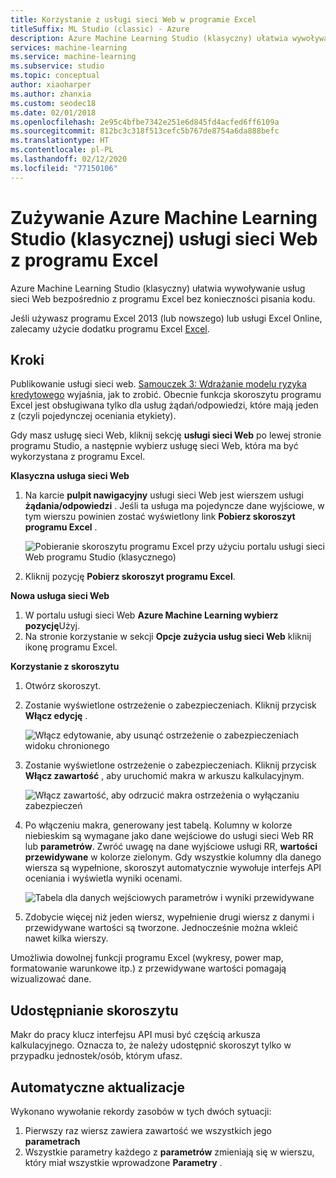 ```yaml
---
title: Korzystanie z usługi sieci Web w programie Excel
titleSuffix: ML Studio (classic) - Azure
description: Azure Machine Learning Studio (klasyczny) ułatwia wywoływanie usług sieci Web bezpośrednio z programu Excel bez konieczności pisania kodu.
services: machine-learning
ms.service: machine-learning
ms.subservice: studio
ms.topic: conceptual
author: xiaoharper
ms.author: zhanxia
ms.custom: seodec18
ms.date: 02/01/2018
ms.openlocfilehash: 2e95c4bfbe7342e251e6d845fd4acfed6ff6109a
ms.sourcegitcommit: 812bc3c318f513cefc5b767de8754a6da888befc
ms.translationtype: HT
ms.contentlocale: pl-PL
ms.lasthandoff: 02/12/2020
ms.locfileid: "77150106"
---
```

# <a name="consuming-an-azure-machine-learning-studio-classic-web-service-from-excel"></a>Zużywanie Azure Machine Learning Studio (klasycznej) usługi sieci Web z programu Excel

 Azure Machine Learning Studio (klasyczny) ułatwia wywoływanie usług sieci Web bezpośrednio z programu Excel bez konieczności pisania kodu.

Jeśli używasz programu Excel 2013 (lub nowszego) lub usługi Excel Online, zalecamy użycie dodatku programu Excel [Excel](excel-add-in-for-web-services.md).



## <a name="steps"></a>Kroki
Publikowanie usługi sieci web. [Samouczek 3: Wdrażanie modelu ryzyka kredytowego](tutorial-part3-credit-risk-deploy.md) wyjaśnia, jak to zrobić. Obecnie funkcja skoroszytu programu Excel jest obsługiwana tylko dla usług żądań/odpowiedzi, które mają jeden z (czyli pojedynczej oceniania etykiety). 

Gdy masz usługę sieci Web, kliknij sekcję **usługi sieci Web** po lewej stronie programu Studio, a następnie wybierz usługę sieci Web, która ma być wykorzystana z programu Excel.

**Klasyczna usługa sieci Web**

1. Na karcie **pulpit nawigacyjny** usługi sieci Web jest wierszem usługi **żądania/odpowiedzi** . Jeśli ta usługa ma pojedyncze dane wyjściowe, w tym wierszu powinien zostać wyświetlony link **Pobierz skoroszyt programu Excel** .

    ![Pobieranie skoroszytu programu Excel przy użyciu portalu usługi sieci Web programu Studio (klasycznego)](./media/consuming-from-excel/excellink.png)
2. Kliknij pozycję **Pobierz skoroszyt programu Excel**.

**Nowa usługa sieci Web**

1. W portalu usługi sieci Web **Azure Machine Learning wybierz pozycję**Użyj.
2. Na stronie korzystanie w sekcji **Opcje zużycia usług sieci Web** kliknij ikonę programu Excel.

**Korzystanie z skoroszytu**

1. Otwórz skoroszyt.
2. Zostanie wyświetlone ostrzeżenie o zabezpieczeniach. Kliknij przycisk **Włącz edycję** .

    ![Włącz edytowanie, aby usunąć ostrzeżenie o zabezpieczeniach widoku chronionego](./media/consuming-from-excel/enableeditting.png)
3. Zostanie wyświetlone ostrzeżenie o zabezpieczeniach. Kliknij przycisk **Włącz zawartość** , aby uruchomić makra w arkuszu kalkulacyjnym.

    ![Włącz zawartość, aby odrzucić makra ostrzeżenia o wyłączaniu zabezpieczeń](./media/consuming-from-excel/enablecontent.png)
4. Po włączeniu makra, generowany jest tabelą. Kolumny w kolorze niebieskim są wymagane jako dane wejściowe do usługi sieci Web RR lub **parametrów**. Zwróć uwagę na dane wyjściowe usługi RR, **wartości przewidywane** w kolorze zielonym. Gdy wszystkie kolumny dla danego wiersza są wypełnione, skoroszyt automatycznie wywołuje interfejs API oceniania i wyświetla wyniki ocenami.

    ![Tabela dla danych wejściowych parametrów i wyniki przewidywane](./media/consuming-from-excel/sampletable.png)
5. Zdobycie więcej niż jeden wiersz, wypełnienie drugi wiersz z danymi i przewidywane wartości są tworzone. Jednocześnie można wkleić nawet kilka wierszy.

Umożliwia dowolnej funkcji programu Excel (wykresy, power map, formatowanie warunkowe itp.) z przewidywane wartości pomagają wizualizować dane.

## <a name="sharing-your-workbook"></a>Udostępnianie skoroszytu
Makr do pracy klucz interfejsu API musi być częścią arkusza kalkulacyjnego. Oznacza to, że należy udostępnić skoroszyt tylko w przypadku jednostek/osób, którym ufasz.

## <a name="automatic-updates"></a>Automatyczne aktualizacje
Wykonano wywołanie rekordy zasobów w tych dwóch sytuacji:

1. Pierwszy raz wiersz zawiera zawartość we wszystkich jego **parametrach**
2. Wszystkie parametry każdego z **parametrów** zmieniają się w wierszu, który miał wszystkie wprowadzone **Parametry** .